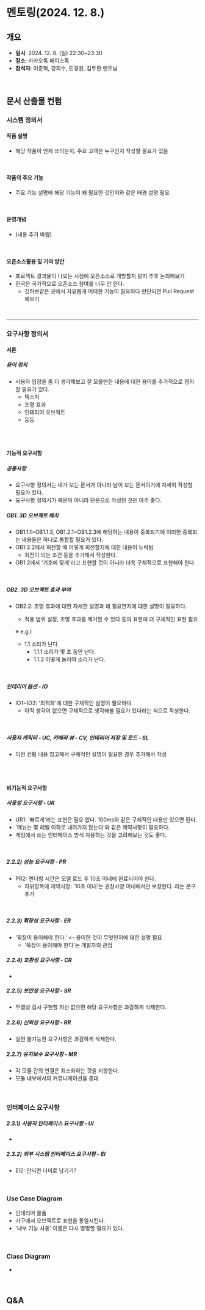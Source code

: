 # 멘토링(2024. 12. 8.)

## 개요

- **일시**: 2024. 12. 8. (일) 22:30~23:30
- **장소**: 카카오톡 페이스톡
- **참석자**: 이준혁, 강희수, 민경원, 김두환 멘토님

<br>

## 문서 산출물 컨펌

### 시스템 정의서

#### 작품 설명

- 해당 작품이 언제 쓰이는지, 주요 고객은 누구인지 작성할 필요가 있음

<br>

#### 작품의 주요 기능

- 주요 기능 설명에 해당 기능이 왜 필요한 것인지와 같은 배경 설명 필요

<br>

#### 운영개념

- (내용 추가 바람)

<br>

#### 오픈소스활용 및 기여 방안

- 프로젝트 결과물이 나오는 시점에 오픈소스로 개방할지 말지 추후 논의해보기
- 한국은 국가적으로 오픈소스 참여를 너무 안 한다.
  - 깃허브같은 곳에서 자유롭게 어떠한 기능이 필요하다 판단되면 Pull Request 해보기

<br>

---

### 요구사항 정의서

#### 서론

##### 용어 정의

- 사용자 입장을 좀 더 생각해보고 잘 모를만한 내용에 대한 용어를 추가적으로 정의할 필요가 있다.
  - 텍스처
  - 조명 효과
  - 인테리어 오브젝트
  - 등등

<br>

<br>

#### 기능적 요구사항

##### 공통사항

- 요구사항 정의서는 내가 보는 문서가 아니라 남이 보는 문서이기에 자세히 작성할 필요가 있다.
- 요구사항 정의서가 복문이 아니라 단문으로 작성된 것은 아주 좋다.



##### OB1. 3D 오브젝트 배치

- OB1.1.1~OB1.1.3, OB1.2.1~OB1.2.3에 해당하는 내용이 중복되기에 이러한 중복되는 내용들은 하나로 통합할 필요가 있다.
- OB1.2.2에서 회전할 때 어떻게 회전할지에 대한 내용이 누락됨
  - 회전이 되는 조건 등을 추가해서 작성한다.
- OB1.2에서 '기호에 맞게'라고 표현할 것이 아니라 더욱 구체적으로 표현해야 한다.

<br>

##### OB2. 3D 오브젝트 효과 부여

- OB2.2: 조명 효과에 대한 자세한 설명과 왜 필요한지에 대한 설명이 필요하다.
  - 적용 범위 설정, 조명 효과를 제거할 수 있다 등의 표현에 더 구체적인 표현 필요

   ※ e.g.)
  - 1.1 소리가 난다
    - 1.1.1 소리가 몇 초 동안 난다.
    - 1.1.2 어떻게 눌러야 소리가 난다.

<br>

##### 인테리어 옵션 - IO

- IO1~IO3: '최적화'에 대한 구체적인 설명이 필요하다.
  - 아직 생각이 없으면 구체적으로 생각해볼 필요가 있다라는 식으로 작성한다.

<br>

##### 사용자 캐릭터 - UC, 카메라 뷰 - CV, 인테리어 저장 및 로드 - SL 

- 이전 컨펌 내용 참고해서 구체적인 설명이 필요한 경우 추가해서 작성

<br>

<br>

#### 비기능적 요구사항

##### 사용성 요구사항 - UR

- UR1: '빠르게'라는 표현은 필요 없다. 100ms와 같은 구체적인 내용만 있으면 된다.
- '메뉴는 몇 레벨 이하로 내려가지 않는다'와 같은 제약사항이 필요하다.
- 게임에서 쓰는 인터페이스 방식 차용하는 것을 고려해보는 것도 좋다.

<br>

##### 2.2.2) 성능 요구사항 - PR

- PR2: 렌더링 시간은 모델 로드 후 10초 이내에 완료되어야 한다.
  - 하위항목에 제약사항: '10초 이내'는 권장사양 이내에서만 보장한다. 라는 문구 추가

<br>

##### 2.2.3) 확장성 요구사항 - ER

- '확장이 용이해야 한다.' <- 용이한 것이 무엇인지에 대한 설명 필요
  - '확장이 용이해야 한다'는 개발자의 관점

##### 2.2.4) 호환성 요구사항 - CR

- 

##### 2.2.5) 보안성 요구사항 - SR

- 무결성 검사 구현할 자신 없으면 해당 요구사항은 과감하게 삭제한다.

##### 2.2.6) 신뢰성 요구사항 - RR

- 실현 불가능한 요구사항은 과감하게 삭제한다.

##### 2.2.7) 유지보수 요구사항 - MR

- 각 모듈 간의 연결은 최소화하는 것을 지향한다.
- 모듈 내부에서의 커뮤니케이션을 증대

<br>

### 인터페이스 요구사항

##### 2.3.1) 사용자 인터페이스 요구사항 - UI

- 

##### 2.3.2) 외부 시스템 인터페이스 요구사항 - EI

- EI2: 안되면 더미로 남기기?

<br>

### Use Case Diagram

- 인테리어 물품
- 가구에서 오브젝트로 표현을 통일시킨다.
- '내부 기능 사용' 이름은 다시 명명할 필요가 있다.

<br>

### Class Diagram

- 

<br>

## Q&A

